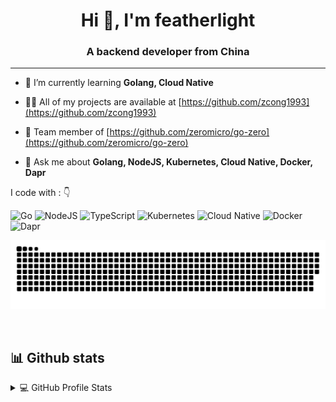 <h1 align="center">Hi 👋, I'm featherlight</h1>
<h3 align="center">A backend developer from China</h3>

---

- 🌱 I’m currently learning **Golang, Cloud Native**

- 👨‍💻 All of my projects are available at [https://github.com/zcong1993](https://github.com/zcong1993)

- 💖 Team member of [https://github.com/zeromicro/go-zero](https://github.com/zeromicro/go-zero)

- 💬 Ask me about **Golang, NodeJS, Kubernetes, Cloud Native, Docker, Dapr**

I code with :  👇

![Go](https://img.shields.io/badge/go-%2300ADD8.svg?style=for-the-badge&logo=go&logoColor=white)
![NodeJS](https://img.shields.io/badge/node.js-6DA55F?style=for-the-badge&logo=node.js&logoColor=white)
![TypeScript](https://img.shields.io/badge/typescript-%23007ACC.svg?style=for-the-badge&logo=typescript&logoColor=white)
![Kubernetes](https://img.shields.io/badge/kubernetes-%23326ce5.svg?style=for-the-badge&logo=kubernetes&logoColor=white)
![Cloud Native](https://img.shields.io/badge/cloud%20native-%23231f20.svg?style=for-the-badge&logo=cncf&logoColor=white)
![Docker](https://img.shields.io/badge/docker-%230db7ed.svg?style=for-the-badge&logo=docker&logoColor=white)
![Dapr](https://img.shields.io/badge/dapr-%230d2192.svg?style=for-the-badge&logo=traefik%20mesh&logoColor=white)

![github contribution grid snake animation](https://raw.githubusercontent.com/zcong1993/zcong1993/master/profile-summary-card-output/github-contribution-grid-snake.svg)

&nbsp;
## 📊 Github stats

<details> 
  <summary>💻 GitHub Profile Stats</summary>
  <br/>
    <a href="https://github.com/vn7n24fzkq/github-profile-summary-cards"><img src="https://raw.githubusercontent.com/zcong1993/zcong1993/master/profile-summary-card-output/github/0-profile-details.svg"/></a>
    <a href="https://github.com/vn7n24fzkq/github-profile-summary-cards"><img src="https://raw.githubusercontent.com/zcong1993/zcong1993/master/profile-summary-card-output/github/1-repos-per-language.svg"/></a>
    <a href="https://github.com/vn7n24fzkq/github-profile-summary-cards"><img src="https://raw.githubusercontent.com/zcong1993/zcong1993/master/profile-summary-card-output/github/2-most-commit-language.svg"/></a>
    <a href="https://github.com/vn7n24fzkq/github-profile-summary-cards"><img src="https://raw.githubusercontent.com/zcong1993/zcong1993/master/profile-summary-card-output/github/3-stats.svg"/></a>
    <a href="https://github.com/vn7n24fzkq/github-profile-summary-cards"><img src="https://raw.githubusercontent.com/zcong1993/zcong1993/master/profile-summary-card-output/github/4-productive-time.svg"/></a>
  <br/>
</details>

<!--     [![](https://raw.githubusercontent.com/zcong1993/zcong1993/master/profile-summary-card-output/github/0-profile-details.svg)](https://github.com/vn7n24fzkq/github-profile-summary-cards)
    [![](https://raw.githubusercontent.com/zcong1993/zcong1993/master/profile-summary-card-output/github/1-repos-per-language.svg)](https://github.com/vn7n24fzkq/github-profile-summary-cards) [![](https://raw.githubusercontent.com/zcong1993/zcong1993/master/profile-summary-card-output/github/2-most-commit-language.svg)](https://github.com/vn7n24fzkq/github-profile-summary-cards)
    [![](https://raw.githubusercontent.com/zcong1993/zcong1993/master/profile-summary-card-output/github/3-stats.svg)](https://github.com/vn7n24fzkq/github-profile-summary-cards) [![](https://raw.githubusercontent.com/zcong1993/zcong1993/master/profile-summary-card-output/github/4-productive-time.svg)](https://github.com/vn7n24fzkq/github-profile-summary-cards) -->

